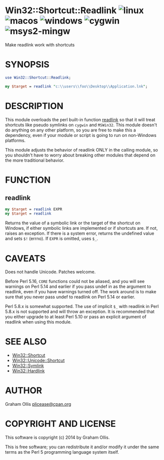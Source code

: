 # Win32::Shortcut::Readlink ![linux](https://github.com/uperl/Win32-Shortcut-Readlink/workflows/linux/badge.svg) ![macos](https://github.com/uperl/Win32-Shortcut-Readlink/workflows/macos/badge.svg) ![windows](https://github.com/uperl/Win32-Shortcut-Readlink/workflows/windows/badge.svg) ![cygwin](https://github.com/uperl/Win32-Shortcut-Readlink/workflows/cygwin/badge.svg) ![msys2-mingw](https://github.com/uperl/Win32-Shortcut-Readlink/workflows/msys2-mingw/badge.svg)

Make readlink work with shortcuts

# SYNOPSIS

```perl
use Win32::Shortcut::Readlink;

my $target = readlink "c:\\users\\foo\\Desktop\\Application.lnk";
```

# DESCRIPTION

This module overloads the perl built-in function [readlink](https://metacpan.org/pod/perlfunc#readlink)
so that it will treat shortcuts like pseudo symlinks on `cygwin` and `MSWin32`.
This module doesn't do anything on any other platform, so you are free to make
this a dependency, even if your module or script is going to run on non-Windows
platforms.

This module adjusts the behavior of readlink ONLY in the calling module, so
you shouldn't have to worry about breaking other modules that depend on the
more traditional behavior.

# FUNCTION

## readlink

```perl
my $target = readlink EXPR
my $target = readlink
```

Returns the value of a symbolic link or the target of the shortcut on Windows,
if either symbolic links are implemented or if shortcuts are.  If not, raises an
exception.  If there is a system error, returns the undefined value and sets
`$!` (errno). If `EXPR` is omitted, uses `$_`.

# CAVEATS

Does not handle Unicode.  Patches welcome.

Before Perl 5.16, `CORE` functions could not be aliased, and you will see warnings
on Perl 5.14 and earlier if you pass undef in as the argument to readlink, even if
you have warnings turned off.  The work around is to make sure that you never pass
undef to readlink on Perl 5.14 or earlier.

Perl 5.8.x is somewhat supported.  The use of implicit `$_` with readlink in
Perl 5.8.x is not supported and will throw an exception.  It is recommended that
you either upgrade to at least Perl 5.10 or pass an explicit argument of readlink
when using this module.

# SEE ALSO

- [Win32::Shortcut](https://metacpan.org/pod/Win32::Shortcut)
- [Win32::Unicode::Shortcut](https://metacpan.org/pod/Win32::Unicode::Shortcut)
- [Win32::Symlink](https://metacpan.org/pod/Win32::Symlink)
- [Win32::Hardlink](https://metacpan.org/pod/Win32::Hardlink)

# AUTHOR

Graham Ollis <plicease@cpan.org>

# COPYRIGHT AND LICENSE

This software is copyright (c) 2014 by Graham Ollis.

This is free software; you can redistribute it and/or modify it under
the same terms as the Perl 5 programming language system itself.
